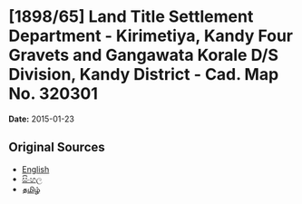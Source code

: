 # [1898/65] Land Title Settlement Department - Kirimetiya, Kandy Four Gravets and Gangawata Korale D/S Division, Kandy District - Cad. Map No. 320301

**Date:** 2015-01-23

## Original Sources

- [English](https://documents.gov.lk/view/extra-gazettes/2015/1/1898-65_E.pdf)
- [සිංහල](https://documents.gov.lk/view/extra-gazettes/2015/1/1898-65_S.pdf)
- [தமிழ்](https://documents.gov.lk/view/extra-gazettes/2015/1/1898-65_T.pdf)

